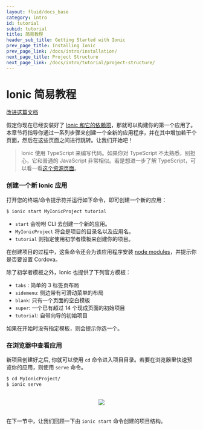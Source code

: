 ```yaml
---
layout: fluid/docs_base
category: intro
id: tutorial
subid: tutorial
title: 简易教程
header_sub_title: Getting Started with Ionic
prev_page_title: Installing Ionic
prev_page_link: /docs/intro/installation/
next_page_title: Project Structure
next_page_link: /docs/intro/tutorial/project-structure/
---
```


# Ionic 简易教程

<a class="improve-v2-docs" href='https://github.com/docschina/ionicframework.com/edit/cn/content/docs/intro/tutorial/index.md'>
  改进这篇文档
</a>

假定你现在已经安装好了 [Ionic 和它的依赖项](../installation)，那就可以构建你的第一个应用了。本章节将指导你通过一系列步骤来创建一个全新的应用程序，并在其中增加若干个页面，然后在这些页面之间进行跳转。让我们开始吧！




> Ionic 使用 TypeScript 来编写代码。如果你对 TypeScript 不太熟悉，别担心，它和普通的 JavaScript 非常相似。若是想进一步了解 TypeScript，可以看一看[这个资源页面](https://ionicframework.com/docs/resources/what-is/#typescript)。




### 创建一个新 Ionic 应用

打开您的终端/命令提示符并运行如下命令，即可创建一个新的应用：

```bash
$ ionic start MyIonicProject tutorial
```

* `start` 会吩咐 CLI 去创建一个新的应用。
* `MyIonicProject` 将会是项目的目录名以及应用名。
* `tutorial` 则指定使用初学者模板来创建你的项目。


在创建项目的过程中，这条命令还会为该应用程序安装
[node modules](../../resources/what-is/#npm)，并提示你是否要设置
Cordova。

除了初学者模板之外，Ionic
也提供了下列官方模板：

* `tabs` : 简单的 3 标签页布局
* `sidemenu`: 侧边带有可滑动菜单的布局
* `blank`: 只有一个页面的空白模板
* `super`: 一个已有超过 14 个现成页面的初始项目
* `tutorial`: 自带向导的初始项目

如果在开始时没有指定模板，则会提示你选一个。

### 在浏览器中查看应用

新项目创建好之后, 你就可以使用 `cd` 命令进入项目目录。若要在浏览器里快速预览你的应用，则使用 `serve` 命令。


```bash
$ cd MyIonicProject/
$ ionic serve
```

<br/>
<center>
  <img src="/img/docs/tutorial-screen.png" style="max-width: 320px">
</center>
<br/>

在下一节中，让我们回顾一下由
`ionic start` 命令创建的项目结构。
